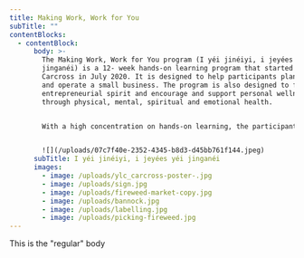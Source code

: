 ```yaml
---
title: Making Work, Work for You
subTitle: ""
contentBlocks:
  - contentBlock:
      body: >-
        The Making Work, Work for You program (I yéi jinéiyi, i jeyées yéi
        jinganéi) is a 12- week hands-on learning program that started in
        Carcross in July 2020. It is designed to help participants plan, develop
        and operate a small business. The program is also designed to foster an
        entrepreneurial spirit and encourage and support personal wellness
        through physical, mental, spiritual and emotional health.


        With a high concentration on hands-on learning, the participants of the program have already experienced running multiple pop-up businesses at the Whitehorse Outdoor Fireweed Community Market in Shipyards Park. This has been a great opportunity to practice the skills needed to run a small business from start to finish. The participants have experimented with a traditional bannock recipe and created new flavours weekly to sell at the market. They sell the fresh bannock with hand-picked fireweed flower jelly, and sweetened earl grey tea with fireweed simple syrup.


        ![](/uploads/07c7f40e-2352-4345-b8d3-d45bb761f144.jpeg)
      subTitle: I yéi jinéiyi, i jeyées yéi jinganéi
      images:
        - image: /uploads/ylc_carcross-poster-.jpg
        - image: /uploads/sign.jpg
        - image: /uploads/fireweed-market-copy.jpg
        - image: /uploads/bannock.jpg
        - image: /uploads/labelling.jpg
        - image: /uploads/picking-fireweed.jpg
---
```

This is the "regular" body